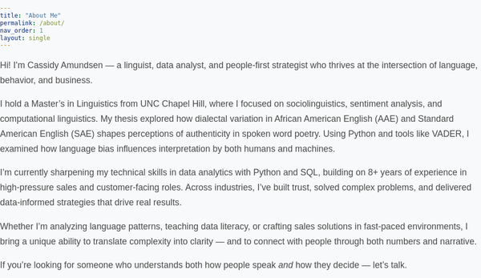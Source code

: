 ```yaml
---
title: "About Me"
permalink: /about/
nav_order: 1
layout: single
---
```


<style>
  html, body {
    margin: 0 !important;
    padding: 0 !important;
    max-width: 100% !important;
    overflow-x: hidden;
    background-color: #f7f9fb;
    font-family: 'Poppins', sans-serif;
    color: #1a1a1a;
    padding-bottom: 80px;
  }

  .page, .page__wrapper, .layout--single, .page__content, main.page, #main, .initial-content {
    margin: 0 !important;
    padding: 0 2rem !important;
    max-width: 100% !important;
    width: 100% !important;
    box-sizing: border-box;
    text-align: left;
  }

  footer.page__footer {
    background-color: #457b9d !important;
    color: #ffffff !important;
    text-align: center;
    border-top: none !important;
  }

  footer.page__footer .page__footer-follow,
  footer.page__footer a[href*="feed.xml"] {
    display: none !important;
  }

  h1, h2, h3 {
    color: #457b9d;
    font-weight: 600;
  }

  p {
    font-size: 1.1rem;
    color: #4a4a4a;
    line-height: 1.7;
  }

  a {
    color: #457b9d;
    text-decoration: none;
  }

  a:hover {
    color: #1d3557;
    text-decoration: underline;
  }
</style>

Hi! I’m Cassidy Amundsen — a linguist, data analyst, and people-first strategist who thrives at the intersection of language, behavior, and business.

I hold a Master’s in Linguistics from UNC Chapel Hill, where I focused on sociolinguistics, sentiment analysis, and computational linguistics. My thesis explored how dialectal variation in African American English (AAE) and Standard American English (SAE) shapes perceptions of authenticity in spoken word poetry. Using Python and tools like VADER, I examined how language bias influences interpretation by both humans and machines.

I’m currently sharpening my technical skills in data analytics with Python and SQL, building on 8+ years of experience in high-pressure sales and customer-facing roles. Across industries, I’ve built trust, solved complex problems, and delivered data-informed strategies that drive real results.

Whether I’m analyzing language patterns, teaching data literacy, or crafting sales solutions in fast-paced environments, I bring a unique ability to translate complexity into clarity — and to connect with people through both numbers and narrative.

If you’re looking for someone who understands both how people speak *and* how they decide — let’s talk.
